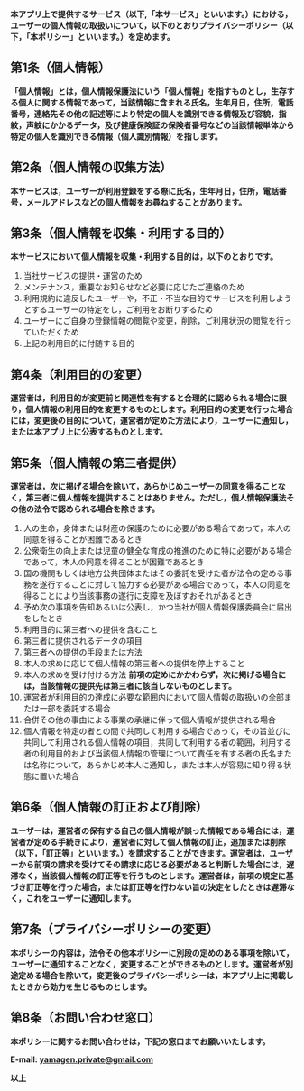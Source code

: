**本アプリ上で提供するサービス（以下,「本サービス」といいます。）における，ユーザーの個人情報の取扱いについて，以下のとおりプライバシーポリシー（以下，「本ポリシー」といいます。）を定めます。**

## 第1条（個人情報）
**「個人情報」とは，個人情報保護法にいう「個人情報」を指すものとし，生存する個人に関する情報であって，当該情報に含まれる氏名，生年月日，住所，電話番号，連絡先その他の記述等により特定の個人を識別できる情報及び容貌，指紋，声紋にかかるデータ，及び健康保険証の保険者番号などの当該情報単体から特定の個人を識別できる情報（個人識別情報）を指します。**

## 第2条（個人情報の収集方法）
**本サービスは，ユーザーが利用登録をする際に氏名，生年月日，住所，電話番号，メールアドレスなどの個人情報をお尋ねすることがあります。**

## 第3条（個人情報を収集・利用する目的）
**本サービスにおいて個人情報を収集・利用する目的は，以下のとおりです。**

1. 当社サービスの提供・運営のため
2. メンテナンス，重要なお知らせなど必要に応じたご連絡のため
3. 利用規約に違反したユーザーや，不正・不当な目的でサービスを利用しようとするユーザーの特定をし，ご利用をお断りするため
4. ユーザーにご自身の登録情報の閲覧や変更，削除，ご利用状況の閲覧を行っていただくため
5. 上記の利用目的に付随する目的

## 第4条（利用目的の変更）
**運営者は，利用目的が変更前と関連性を有すると合理的に認められる場合に限り，個人情報の利用目的を変更するものとします。利用目的の変更を行った場合には，変更後の目的について，運営者が定めた方法により，ユーザーに通知し，または本アプリ上に公表するものとします。**

## 第5条（個人情報の第三者提供）
**運営者は，次に掲げる場合を除いて，あらかじめユーザーの同意を得ることなく，第三者に個人情報を提供することはありません。ただし，個人情報保護法その他の法令で認められる場合を除きます。**
1. 人の生命，身体または財産の保護のために必要がある場合であって，本人の同意を得ることが困難であるとき
2. 公衆衛生の向上または児童の健全な育成の推進のために特に必要がある場合であって，本人の同意を得ることが困難であるとき
3. 国の機関もしくは地方公共団体またはその委託を受けた者が法令の定める事務を遂行することに対して協力する必要がある場合であって，本人の同意を得ることにより当該事務の遂行に支障を及ぼすおそれがあるとき
4. 予め次の事項を告知あるいは公表し，かつ当社が個人情報保護委員会に届出をしたとき
5. 利用目的に第三者への提供を含むこと
6. 第三者に提供されるデータの項目
7. 第三者への提供の手段または方法
8. 本人の求めに応じて個人情報の第三者への提供を停止すること
9. 本人の求めを受け付ける方法
**前項の定めにかかわらず，次に掲げる場合には，当該情報の提供先は第三者に該当しないものとします。**
1. 運営者が利用目的の達成に必要な範囲内において個人情報の取扱いの全部または一部を委託する場合
2. 合併その他の事由による事業の承継に伴って個人情報が提供される場合
3. 個人情報を特定の者との間で共同して利用する場合であって，その旨並びに共同して利用される個人情報の項目，共同して利用する者の範囲，利用する者の利用目的および当該個人情報の管理について責任を有する者の氏名または名称について，あらかじめ本人に通知し，または本人が容易に知り得る状態に置いた場合

## 第6条（個人情報の訂正および削除）
**ユーザーは，運営者の保有する自己の個人情報が誤った情報である場合には，運営者が定める手続きにより，運営者に対して個人情報の訂正，追加または削除（以下，「訂正等」といいます。）を請求することができます。運営者は，ユーザーから前項の請求を受けてその請求に応じる必要があると判断した場合には，遅滞なく，当該個人情報の訂正等を行うものとします。運営者は，前項の規定に基づき訂正等を行った場合，または訂正等を行わない旨の決定をしたときは遅滞なく，これをユーザーに通知します。**

## 第7条（プライバシーポリシーの変更）
**本ポリシーの内容は，法令その他本ポリシーに別段の定めのある事項を除いて，ユーザーに通知することなく，変更することができるものとします。運営者が別途定める場合を除いて，変更後のプライバシーポリシーは，本アプリ上に掲載したときから効力を生じるものとします。**

## 第8条（お問い合わせ窓口）
**本ポリシーに関するお問い合わせは，下記の窓口までお願いいたします。**

**E-mail: yamagen.private@gmail.com**

**以上**